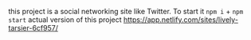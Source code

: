 this project is a social networking site like Twitter.
To start it `npm i` + `npm start`
actual version of this project 
https://app.netlify.com/sites/lively-tarsier-6cf957/